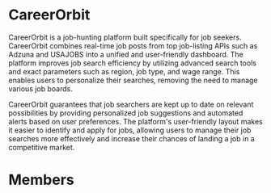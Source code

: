 # CareerOrbit

CareerOrbit is a job-hunting platform built specifically for job seekers. CareerOrbit combines real-time job posts from top job-listing APIs such as Adzuna and USAJOBS into a unified and user-friendly dashboard. The platform improves job search efficiency by utilizing advanced search tools and exact parameters such as region, job type, and wage range. This enables users to personalize their searches, removing the need to manage various job boards.

CareerOrbit guarantees that job searchers are kept up to date on relevant possibilities by providing personalized job suggestions and automated alerts based on user preferences. The platform's user-friendly layout makes it easier to identify and apply for jobs, allowing users to manage their job searches more effectively and increase their chances of landing a job in a competitive market.

# Members
